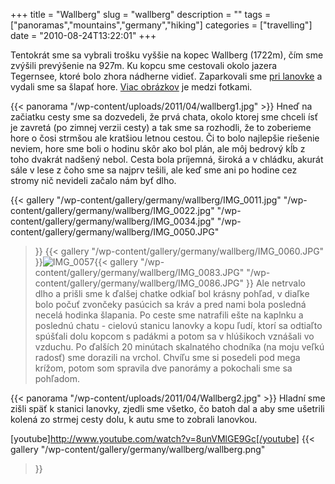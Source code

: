 +++
title = "Wallberg"
slug = "wallberg"
description = ""
tags = ["panoramas","mountains","germany","hiking"]
categories = ["travelling"]
date = "2010-08-24T13:22:01"
+++

Tentokrát sme sa vybrali trošku vyššie na kopec Wallberg (1722m), čím sme zvýšili prevýšenie na
927m. Ku kopcu sme cestovali okolo jazera Tegernsee, ktoré bolo zhora nádherne vidieť. Zaparkovali
sme <a title="lanovka na Wallberg" href="http://www.wallbergbahn.de/" target="_blank">pri
lanovke</a> a vydali sme sa šlapať hore. <a title="Wallberg"
href="http://www.ajka-andrej.com/gallery/germany/wallberg/?lang=SK" target="_blank">Viac
obrázkov</a> je medzi fotkami.


{{< panorama "/wp-content/uploads/2011/04/wallberg1.jpg"  >}}
Hneď na začiatku cesty sme sa dozvedeli, že prvá chata, okolo ktorej sme chceli ísť je zavretá (po
zimnej verzii cesty) a tak sme sa rozhodli, že to zoberieme hore o čosi strmšou ale kratšiou letnou
cestou. Či to bolo najlepšie riešenie neviem, hore sme boli o hodinu skôr ako bol plán, ale môj
bedrový kĺb z toho dvakrát nadšený nebol. Cesta bola príjemná, široká a v chládku, akurát sále v
lese z čoho sme sa najprv tešili, ale keď sme ani po hodine cez stromy nič nevideli začalo nám byť
dlho.

{{< gallery
    "/wp-content/gallery/germany/wallberg/IMG_0011.jpg"
    "/wp-content/gallery/germany/wallberg/IMG_0022.jpg"
    "/wp-content/gallery/germany/wallberg/IMG_0034.jpg"
    "/wp-content/gallery/germany/wallberg/IMG_0050.JPG"
>}}
<a href="http://www.ajka-andrej.com/wp-content/gallery/germany/wallberg/IMG_0057.jpg"></a>{{<
gallery
    "/wp-content/gallery/germany/wallberg/IMG_0060.JPG"
>}}<img class="ngg-singlepic ngg-left"
src="http://www.ajka-andrej.com/wp-content/gallery/germany/wallberg/thumbs/thumbs_IMG_0057.jpg"
alt="IMG_0057" />{{< gallery
    "/wp-content/gallery/germany/wallberg/IMG_0083.JPG"
    "/wp-content/gallery/germany/wallberg/IMG_0086.JPG"
>}}
Ale netrvalo dlho a prišli sme k ďalšej chatke odkiaľ bol krásny pohľad, v diaľke bolo počuť
zvončeky pasúcich sa kráv a pred nami bola posledná necelá hodinka šlapania. Po ceste sme natrafili
ešte na kaplnku a poslednú chatu - cielovú stanicu lanovky a kopu ľudí, ktorí sa odtiaľto spúšťali
dolu kopcom s padákmi a potom sa v hlúšikoch vznášali vo vzduchu. Po ďalších 20 minútach skalnatého
chodníka (na moju veľkú radosť) sme dorazili na vrchol. Chvíľu sme si posedeli pod mega krížom,
potom som spravila dve panorámy a pokochali sme sa pohľadom.

{{< panorama "/wp-content/uploads/2011/04/Wallberg2.jpg"  >}}
Hladní sme zišli späť k stanici lanovky, zjedli sme všetko, čo batoh dal a aby sme ušetrili kolená
zo strmej cesty dolu, k autu sme to zobrali lanovkou.

[youtube]http://www.youtube.com/watch?v=8unVMlGE9Gc[/youtube]
{{< gallery
    "/wp-content/gallery/germany/wallberg/wallberg.png"
>}}

